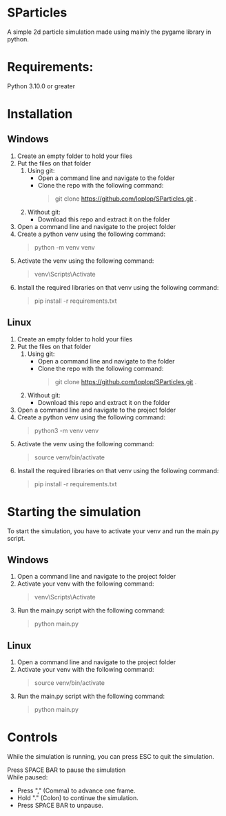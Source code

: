 # SParticles

A simple 2d particle simulation made using mainly the pygame library in python.


# Requirements:

Python 3.10.0 or greater

# Installation

## Windows

1. Create an empty folder to hold your files  
2. Put the files on that folder  
    1. Using git:  
        - Open a command line and navigate to the folder  
        - Clone the repo with the following command:  
            > git clone https://github.com/Ioplop/SParticles.git .  
    2. Without git:  
        - Download this repo and extract it on the folder  
3. Open a command line and navigate to the project folder  
4. Create a python venv using the following command:  
    > python -m venv venv  
5. Activate the venv using the following command:  
    > venv\Scripts\Activate  
6. Install the required libraries on that venv using the following command:  
    > pip install -r requirements.txt  

## Linux

1. Create an empty folder to hold your files  
2. Put the files on that folder  
    1. Using git:  
        - Open a command line and navigate to the folder  
        - Clone the repo with the following command:  
            > git clone https://github.com/Ioplop/SParticles.git .  
    2. Without git:  
        - Download this repo and extract it on the folder  
3. Open a command line and navigate to the project folder  
4. Create a python venv using the following command:  
    > python3 -m venv venv  
5. Activate the venv using the following command:  
    > source venv/bin/activate  
6. Install the required libraries on that venv using the following command:  
    > pip install -r requirements.txt  

# Starting the simulation

To start the simulation, you have to activate your venv and run the main.py script.

## Windows

1. Open a command line and navigate to the project folder  
2. Activate your venv with the following command:  
    > venv\Scripts\Activate  
3. Run the main.py script with the following command:  
    > python main.py  

## Linux

1. Open a command line and navigate to the project folder  
2. Activate your venv with the following command:  
    > source venv/bin/activate  
3. Run the main.py script with the following command:  
    > python main.py  

# Controls

While the simulation is running, you can press ESC to quit the simulation.  

Press SPACE BAR to pause the simulation  
While paused:  
- Press "," (Comma) to advance one frame.  
- Hold "." (Colon) to continue the simulation.  
- Press SPACE BAR to unpause.  